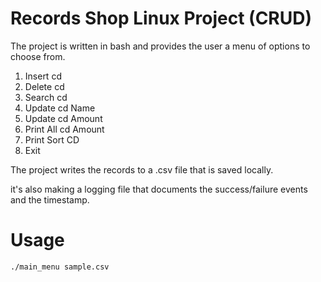 # Records Shop Linux Project (CRUD)
The project is written in bash and provides the user a menu of options to choose from.

1. Insert cd
2. Delete cd
3. Search cd
4. Update cd Name
5. Update cd Amount
6. Print All cd Amount
7. Print Sort CD
8. Exit

The project writes the records to a .csv file that is saved locally.

it's also making a logging file that documents the success/failure events and the timestamp.

# Usage
```hcl
./main_menu sample.csv 
```
